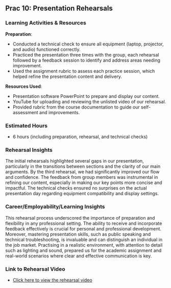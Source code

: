 ## Prac 10: Presentation Rehearsals

### Learning Activities & Resources
**Preparation**:
- Conducted a technical check to ensure all equipment (laptop, projector, and audio) functioned correctly.
- Practiced the presentation three times with the group, each rehearsal followed by a feedback session to identify and address areas needing improvement.
- Used the assignment rubric to assess each practice session, which helped refine the presentation content and delivery.

**Resources Used**:
- Presentation software PowerPoint to prepare and display our content.
- YouTube for uploading and reviewing the unlisted video of our rehearsal.
- Provided rubric from the course documentation to guide our self-assessment and improvements.

### Estimated Hours
- 6 hours (including preparation, rehearsal, and technical checks)

### Rehearsal Insights
The initial rehearsals highlighted several gaps in our presentation, particularly in the transitions between sections and the clarity of our main arguments. By the third rehearsal, we had significantly improved our flow and confidence. The feedback from group members was instrumental in refining our content, especially in making our key points more concise and impactful. The technical checks ensured no surprises on the actual presentation day regarding equipment compatibility and display settings.

### Career/Employability/Learning Insights
This rehearsal process underscored the importance of preparation and flexibility in any professional setting. The ability to receive and incorporate feedback effectively is crucial for personal and professional development. Moreover, mastering presentation skills, such as public speaking and technical troubleshooting, is invaluable and can distinguish an individual in the job market. Practising in a realistic environment, with attention to detail such as lighting and sound, prepared us for the academic assignment and real-world scenarios where clear and effective communication is key.

### Link to Rehearsal Video
- [Click here to view the rehearsal video](https://www.youtube.com/watch?v=vIi0cl53Xng&ab_channel=RoderickMabo) 

